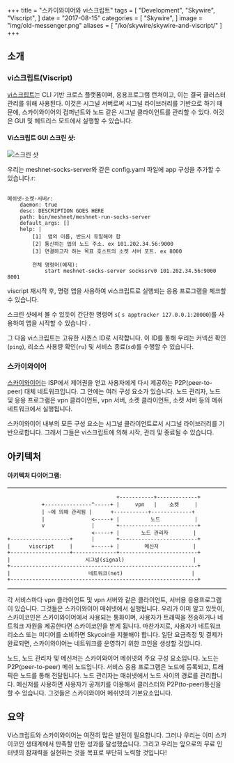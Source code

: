 +++
title = "스카이와이어와 vi스크립트"
tags = [
    "Development",
    "Skywire",
    "Viscript",
]
date = "2017-08-15"
categories = [
    "Skywire",
]
image = "img/old-messenger.png"
aliases = [
	"/ko/skywire/skywire-and-viscript/"
]
+++
## 소개

### vi스크립트(Viscript)

[vi스크립트](https://github.com/skycoin/viscript)는 CLI 기반 크로스 플랫폼이며, 응용프로그램 런쳐이고, 이는 결국 클러스터 관리를 위해 사용된다.
이것은 시그널 서버로써 시그널 라이브러리를 기반으로 하기 때문에, 스카이와이어의 컴퍼넌트와 노드 같은 시그널 클라이언트를 관리할 수 있다.
이것은 GUI 및 헤드리스 모드에서 실행할 수 있습니다.

#### Vi스크립트 GUI 스크린 샷:

![스크린 샷](/img/viscript.jpg)

우리는 meshnet-socks-server와 같은 config.yaml 파일에 app 구성을 추가할 수 있습니다.r:

```

메쉬넷-소켓-서버r:
    daemon: true
    desc: DESCRIPTION GOES HERE
    path: bin/meshnet/meshnet-run-socks-server
    default_args: []
    help: |
        [1]  앱의 이름, 반드시 유일해야 함
        [2] 통신하는 앱의 노드 주소. ex 101.202.34.56:9000
        [3] 연결하고자 하는 목표 호스트의 소켓 서버 포트. ex 8000

        전체 명령어(예제):
            start meshnet-socks-server sockssrv0 101.202.34.56:9000 8001
```

viscript 재시작 후, 명령 앱을 사용하여 vi스크립트로 실행되는 응용 프로그램을 체크할 수 있습니다.

스크린 샷에서 볼 수 있듯이 간단한 명령어 `s`( `s apptracker 127.0.0.1:20000`)를 사용하여 앱을 시작할 수 있습니다 .

그 다음 vi스크립트는 고유한 시퀀스 ID로 시작합니다. 이 ID를 통해 우리는 커넥션 확인(`ping`), 리소스 사용량 확인(`ru`) 및 서비스 종료(`sd`)를 수행할 수 있습니다.

### 스카이와이어

[스카이와이어](https://github.com/skycoin/skywire)는 ISP에서 제어권을 얻고 사용자에게 다시 제공하는 P2P(peer-to-peer) 대체 네트워크입니다.
그 안에는 여러 구성 요소가 있습니다. 노드 관리자, 노드 및 응용 프로그램은 vpn 클라이언트, vpn 서버, 소켓 클라이언트, 소켓 서버 등의 메쉬 네트워크에서 실행됩니다.

스카이와이어 내부의 모든 구성 요소는 시그널 클라이언트로서 시그널 라이브러리를 기반으로합니다. 그래서 그들은 vi스크립트에 의해 시작, 관리 및 종료될 수 있습니다.

## 아키텍처

#### 아키텍처 다이어그램:

------

```
                                   +-----------+-------------+
           +---------------^-----+ |     vpn   |    소켓     |
           | ~에 의해 관리됨 |      +-----------+-------------+
           |               <-----+ |          노드           |
           v               |       +-------------------------+
                           <-----+ |       노드 관리자        |
+-------------------+      |       +-------------------------+
|      viscript     |      +-----+ |        메신저           |
+-------------------+--------------+-------------------------+
|                        시그널(signal)                      |
+------------------------------------------------------------+
|                         네트워크(net)                      |
+------------------------------------------------------------+
```

------

각 서비스마다 vpn 클라이언트 및 vpn 서버와 같은 클라이언트, 서버용 응용프로그램이 있습니다. 그것들은 스카이와이어 매쉬넷에서 실행됩니다.
우리가 이미 알고 있듯이, 스카이코인은 스카이와이어에서 사용되는 통화이며, 사용자가 트래픽을 전송하거나 네트워크 자원을 제공한다면 스카이코인을 받게 됩니다.
마찬가지로, 사용자가 네트워크 리소스 또는 미디어를 소비하면 Skycoin을 지불해야 합니다. 일단 요금측정 및 결제가 완료되면, 스카이와이어는 네트워크를 운영하기 위한 코인을 생성할 것입니다.

노드, 노드 관리자 및 메신저는 스카이와이어 메쉬넷의 주요 구성 요소입니다. 노드는 P2P(peer-to-peer) 메쉬 노드입니다.
서비스 응용 프로그램은 노드에 등록되고, 트래픽은 노드를 통해 전달됩니다. 노드 관리자는 매쉬넷에서 노드 사이의 경로를 관리합니다.
메신저를 사용하면 사용자가 공개키를 이용해서 클러스터와 P2P(to-peer)통신을 할 수 있습니다. 그것들은 스카이와이어 메쉬넷의 기본요소입니다.

## 요약

Vi스크립트와 스카이와이어는 여전히 많은 발전이 필요합니다. 그러나 우리는 이미 스카이코인 생태계에서 만족할 만한 성과를 달성했습니다.
그리고 우리는 앞으로의 무료 인터넷의 잠재력을 실현하는 것을 목표로 부단히 노력할 것입니다!

